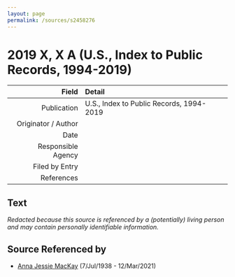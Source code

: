 ```yaml
---
layout: page
permalink: /sources/s2458276
---
```


# 2019 X, X A (U.S., Index to Public Records, 1994-2019)

Field | Detail
---:|:---
Publication | U.S., Index to Public Records, 1994-2019
Originator / Author | 
Date | 
Responsible Agency | 
Filed by Entry | 
References | 

## Text

_Redacted because this source is referenced by a (potentially) living person and may contain personally identifiable information._

## Source Referenced by

* [Anna Jessie MacKay](../people/@41265374@-anna-jessie-mackay-b1938-7-7-d2021-3-12.md) (7/Jul/1938 - 12/Mar/2021)
